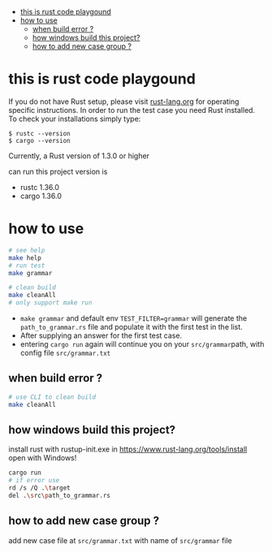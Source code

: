 <!-- TOC -->

- [this is rust code playgound](#this-is-rust-code-playgound)
- [how to use](#how-to-use)
  - [when build error ?](#when-build-error-)
  - [how windows build this project?](#how-windows-build-this-project)
  - [how to add new case group ?](#how-to-add-new-case-group-)

<!-- /TOC -->

# this is rust code playgound

If you do not have Rust setup, please visit [rust-lang.org](https://www.rust-lang.org/) for operating specific instructions.
In order to run the test case you need Rust installed. To check your installations simply type:

```
$ rustc --version
$ cargo --version
```
Currently, a Rust version of 1.3.0 or higher

can run this project version is

- rustc 1.36.0
- cargo 1.36.0

# how to use

```sh
# see help
make help
# run test
make grammar

# clean build
make cleanAll
# only support make run
```

- `make grammar` and default env `TEST_FILTER=grammar` will generate the `path_to_grammar.rs` file and populate it with the first test in the list.
- After supplying an answer for the first test case.
- entering `cargo run` again will continue you on your `src/grammar`path, with config file `src/grammar.txt`

## when build error ?

```sh
# use CLI to clean build
make cleanAll
```

## how windows build this project?

install rust with rustup-init.exe in https://www.rust-lang.org/tools/install open with Windows!

```bash
cargo run
# if error use
rd /s /Q .\target
del .\src\path_to_grammar.rs
```

## how to add new case group ?

add new case file at `src/grammar.txt` with name of `src/grammar` file

